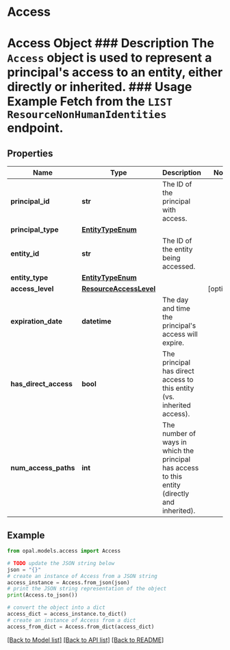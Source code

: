 # Access

# Access Object ### Description The `Access` object is used to represent a principal's access to an entity, either directly or inherited.  ### Usage Example Fetch from the `LIST ResourceNonHumanIdentities` endpoint.

## Properties

Name | Type | Description | Notes
------------ | ------------- | ------------- | -------------
**principal_id** | **str** | The ID of the principal with access. | 
**principal_type** | [**EntityTypeEnum**](EntityTypeEnum.md) |  | 
**entity_id** | **str** | The ID of the entity being accessed. | 
**entity_type** | [**EntityTypeEnum**](EntityTypeEnum.md) |  | 
**access_level** | [**ResourceAccessLevel**](ResourceAccessLevel.md) |  | [optional] 
**expiration_date** | **datetime** | The day and time the principal&#39;s access will expire. | 
**has_direct_access** | **bool** | The principal has direct access to this entity (vs. inherited access). | 
**num_access_paths** | **int** | The number of ways in which the principal has access to this entity (directly and inherited). | 

## Example

```python
from opal.models.access import Access

# TODO update the JSON string below
json = "{}"
# create an instance of Access from a JSON string
access_instance = Access.from_json(json)
# print the JSON string representation of the object
print(Access.to_json())

# convert the object into a dict
access_dict = access_instance.to_dict()
# create an instance of Access from a dict
access_from_dict = Access.from_dict(access_dict)
```
[[Back to Model list]](../README.md#documentation-for-models) [[Back to API list]](../README.md#documentation-for-api-endpoints) [[Back to README]](../README.md)


